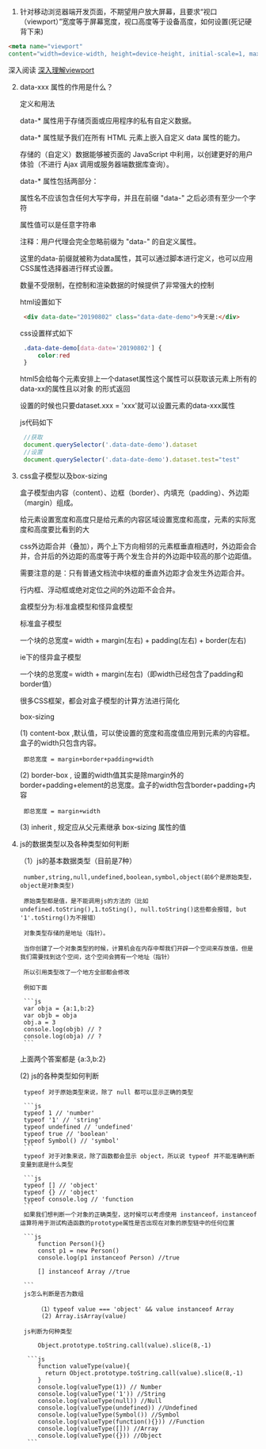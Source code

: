 1. 针对移动浏览器端开发页面，不期望用户放大屏幕，且要求“视口（viewport）”宽度等于屏幕宽度，视口高度等于设备高度，如何设置(死记硬背下来)
```html
<meta name="viewport"  
content="width=device-width, height=device-height, initial-scale=1, maximum-scale=1,user-scalable=no" />
```
  深入阅读 [深入理解viewport](https://segmentfault.com/a/1190000014735646)

2. data-xxx 属性的作用是什么？

   定义和用法

   data-* 属性用于存储页面或应用程序的私有自定义数据。

   data-* 属性赋予我们在所有 HTML 元素上嵌入自定义 data 属性的能力。

   存储的（自定义）数据能够被页面的 JavaScript 中利用，以创建更好的用户体验（不进行 Ajax 调用或服务器端数据库查询）。

   data-* 属性包括两部分：

   属性名不应该包含任何大写字母，并且在前缀 "data-" 之后必须有至少一个字符

   属性值可以是任意字符串

   注释：用户代理会完全忽略前缀为 "data-" 的自定义属性。

   这里的data-前缀就被称为data属性，其可以通过脚本进行定义，也可以应用CSS属性选择器进行样式设置。

   数量不受限制，在控制和渲染数据的时候提供了非常强大的控制

   html设置如下
   ```html
    <div data-date="20190802" class="data-date-demo">今天是:</div>
   ```
   
   css设置样式如下

   ```css
    .data-date-demo[data-date='20190802'] {
        color:red
    }
   ```
   html5会给每个元素安排上一个dataset属性这个属性可以获取该元素上所有的data-xx的属性且以对象
   的形式返回

   设置的时候也只要dataset.xxx = 'xxx'就可以设置元素的data-xxx属性
   
   js代码如下
   ```js
    //获取
    document.querySelector('.data-date-demo').dataset
    //设置
    document.querySelector('.data-date-demo').dataset.test="test"
   ```
3. css盒子模型以及box-sizing

   盒子模型由内容（content）、边框（border）、内填充（padding）、外边距（margin）组成。

   给元素设置宽度和高度只是给元素的内容区域设置宽度和高度，元素的实际宽度和高度要比看到的大

   css外边距合并（叠加），两个上下方向相邻的元素框垂直相遇时，外边距会合并，合并后的外边距的高度等于两个发生合并的外边距中较高的那个边距值。

   需要注意的是：只有普通文档流中块框的垂直外边距才会发生外边距合并。
   
   行内框、浮动框或绝对定位之间的外边距不会合并。

   盒模型分为:标准盒模型和怪异盒模型

   标准盒子模型

   一个块的总宽度= width + margin(左右) + padding(左右) + border(左右)

   ie下的怪异盒子模型

   一个块的总宽度= width + margin(左右)（即width已经包含了padding和border值）

   很多CSS框架，都会对盒子模型的计算方法进行简化

   box-sizing

   (1) content-box ,默认值，可以使设置的宽度和高度值应用到元素的内容框。盒子的width只包含内容。

        即总宽度 = margin+border+padding+width

   (2) border-box , 设置的width值其实是除margin外的border+padding+element的总宽度。盒子的width包含border+padding+内容
        
        即总宽度 = margin+width

   (3) inherit , 规定应从父元素继承 box-sizing 属性的值

4. js的数据类型以及各种类型如何判断

    （1）js的基本数据类型（目前是7种）

        number,string,null,undefined,boolean,symbol,object(前6个是原始类型，object是对象类型)

        原始类型都是值，是不能调用js的方法的（比如undefined.toString(),1.toSting(), null.toString()这些都会报错, but '1'.toStirng()为不报错）

        对象类型存储的是地址（指针）。
        
        当你创建了一个对象类型的时候，计算机会在内存中帮我们开辟一个空间来存放值，但是我们需要找到这个空间，这个空间会拥有一个地址（指针）

        所以引用类型改了一个地方全部都会修改

        例如下面

        ```js
        var obja = {a:1,b:2}
        var objb = obja
        obj.a = 3
        console.log(objb) // ?
        console.log(obja) // ?
        ```
      上面两个答案都是 {a:3,b:2}  

     (2) js的各种类型如何判断

        typeof 对于原始类型来说，除了 null 都可以显示正确的类型

        ```js
        typeof 1 // 'number'
        typeof '1' // 'string'
        typeof undefined // 'undefined'
        typeof true // 'boolean'
        typeof Symbol() // 'symbol'
        ``` 
        typeof 对于对象来说，除了函数都会显示 object，所以说 typeof 并不能准确判断变量到底是什么类型

        ```js
        typeof [] // 'object'
        typeof {} // 'object'
        typeof console.log // 'function
        ```
        如果我们想判断一个对象的正确类型，这时候可以考虑使用 instanceof，instanceof运算符用于测试构造函数的prototype属性是否出现在对象的原型链中的任何位置

        ```js
            function Person(){}
            const p1 = new Person()
            console.log(p1 instanceof Person) //true

            [] instanceof Array //true

        ```
        js怎么判断是否为数组

            （1）typeof value === 'object' && value instanceof Array
             (2) Array.isArray(value) 

        js判断为何种类型

            Object.prototype.toString.call(value).slice(8,-1)  

         ```js
            function valueType(value){
              return Object.prototype.toString.call(value).slice(8,-1) 
            }
            console.log(valueType(1)) // Number
            console.log(valueType('1')) //String
            console.log(valueType(null)) //Null
            console.log(valueType(undefined)) //Undefined
            console.log(valueType(Symbol()) //Symbol
            console.log(valueType(function(){})) //Function
            console.log(valueType([])) //Array
            console.log(valueType({})) //Object
         ```    
        

    
